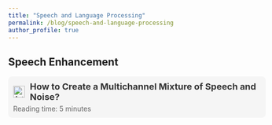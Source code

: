 ```yaml
---
title: "Speech and Language Processing"
permalink: /blog/speech-and-language-processing
author_profile: true
---
```


## Speech Enhancement

<div style="width: 100%; background-color: #f5f5f5; border-radius: 8px; padding: 10px; margin-top: 15px; display: flex; flex-direction: column; align-items: flex-start;">
  <a href="{{ site.baseurl }}/blog/speech-and-language-processing/creating-a-mixture" 
     style="text-decoration: none; color: inherit; display: flex; align-items: center; width: 100%;">
    <img src="{{ site.baseurl }}/files/icons/book-icon.png" alt="Article Icon" style="width: 24px; height: 24px; margin-right: 10px;">
    <span style="font-size: 18px; font-weight: bold; color: #333;">How to Create a Multichannel Mixture of Speech and Noise?</span>
  </a>
  <div style="font-size: 14px; color: #666; margin-top: 5px;">Reading time: 5 minutes</div>
</div>
